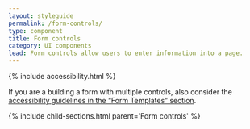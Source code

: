 ```yaml
---
layout: styleguide
permalink: /form-controls/
type: component
title: Form controls
category: UI components
lead: Form controls allow users to enter information into a page.
---
```


{% include accessibility.html %}

<p>If you are a building a form with multiple controls, also consider the <a href="{{ site.baseurl }}/form-controls/">accessibility guidelines in the “Form Templates” section</a>.</p>

{% include child-sections.html parent='Form controls' %}
